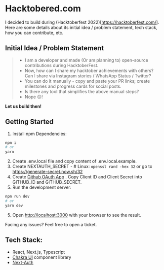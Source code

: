 # Hacktobered.com

I decided to build during (Hacktoberfest 2022)[https://hacktoberfest.com/].
Here are some details about its initial idea / problem statement, tech stack, how you can contribute, etc.

## Initial Idea / Problem Statement

> - I am a developer and made (Or am planning to) open-source contributions during HacktoberFest. 
> - Now, how can I share my hacktober achievements with others? Can I share via Instagram stories / WhatsApp Status / Twitter?
> - You can do it manually - copy and paste your PR links; create milestones and progress cards for social posts.
> - Is there any tool that simplifies the above manual steps?
> - Nope 😐!

**Let us build then!**

## Getting Started

1. Install npm Dependencies:

```bash
npm i
# or
yarn
```

2. Create .env.local file and copy content of .env.local.example.
3. Create NEXTAUTH_SECRET - # Linux: `openssl rand -hex 32` or go to https://generate-secret.now.sh/32
4. Create [Github OAuth App](https://github.com/organizations/hacktobered/settings/applications) . Copy Client ID and Client Secret into GITHUB_ID and GITHUB_SECRET.
4. Run the development server:

```bash
npm run dev
# or
yarn dev
```
5. Open [http://localhost:3000](http://localhost:3000) with your browser to see the result.

Facing any issues? Feel free to open a ticket.

## Tech Stack:

- React, Next.js, Typescript
- [Chakra UI](https://chakra-ui.com/) component library
- [Next-Auth](https://next-auth.js.org/)

